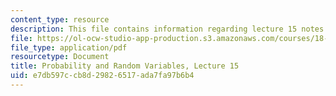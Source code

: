 ```yaml
---
content_type: resource
description: This file contains information regarding lecture 15 notes.
file: https://ol-ocw-studio-app-production.s3.amazonaws.com/courses/18-440-probability-and-random-variables-spring-2014/e7db597ccb8d29826517ada7fa97b6b4_MIT18_440S14_Lecture15.pdf
file_type: application/pdf
resourcetype: Document
title: Probability and Random Variables, Lecture 15
uid: e7db597c-cb8d-2982-6517-ada7fa97b6b4
---
```

